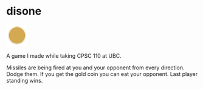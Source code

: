 # disone
![](logo.png)


A game I made while taking CPSC 110 at UBC.

Missiles are being fired at you and your opponent from every direction. Dodge them. If you get the gold coin you can
eat your opponent. Last player standing wins. 
